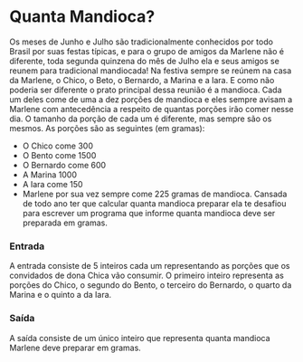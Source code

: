 <h1>Quanta Mandioca?</h1>

 Os meses de Junho e Julho são tradicionalmente conhecidos por todo Brasil
por suas festas típicas, e para o grupo de amigos da Marlene não é diferente,
toda segunda quinzena do mês de Julho ela e seus amigos se reunem para
tradicional mandiocada! Na festiva sempre se reúnem na casa da Marlene,
o Chico, o Beto, o Bernardo, a Marina e a Iara. E como não poderia ser
diferente o prato principal dessa reunião é a mandioca. Cada um deles come de
uma a dez porções de mandioca e eles sempre avisam a Marlene com antecedência
a respeito de quantas porções irão comer nesse dia. O tamanho da porção de cada
um é diferente, mas sempre são os mesmos. As porções são as seguintes
(em gramas):
- O Chico come 300
- O Bento come 1500
- O Bernardo come 600
- A Marina 1000
- A Iara come 150
- Marlene por sua vez sempre come 225 gramas de mandioca. Cansada de todo ano
ter que calcular quanta mandioca preparar ela te desafiou para escrever um
programa que informe quanta mandioca deve ser preparada em gramas.

<h3>Entrada</h3>
A entrada consiste de 5 inteiros cada um representando as porções que os
convidados de dona Chica vão consumir. O primeiro inteiro representa as
porções do Chico, o segundo do Bento, o terceiro do Bernardo, o quarto da
Marina e o quinto a da Iara.

<h3>Saída</h3>
A saída consiste de um único inteiro que representa quanta mandioca Marlene
deve preparar em gramas.